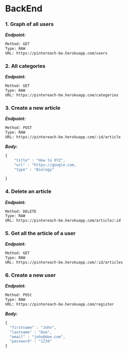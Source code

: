 # BackEnd


### 1. Graph of all users

***Endpoint:***

```bash
Method: GET
Type: RAW
URL: https://pintereach-be.herokuapp.com/users
```


### 2. All categories

***Endpoint:***

```bash
Method: GET
Type: RAW
URL: https://pintereach-be.herokuapp.com/categories
```


### 3. Create a new article

***Endpoint:***

```bash
Method: POST
Type: RAW
URL: https://pintereach-be.herokuapp.com/:id/article
```

***Body:***

```js        
{
	"title" : "How to XYZ",
	"url" : "https://google.com,
	"type" : "Biology"
	
}
```


### 4. Delete an article

***Endpoint:***

```bash
Method: DELETE
Type: RAW
URL: https://pintereach-be.herokuapp.com/article/:id
```


### 5. Get all the article of a user

***Endpoint:***

```bash
Method: GET
Type: RAW
URL: https://pintereach-be.herokuapp.com/:id/articles
```


### 6. Create a new user

***Endpoint:***

```bash
Method: POSt
Type: RAW
URL: https://pintereach-be.herokuapp.com/register
```

***Body:***

```js        
{
  "firstname" : "John",
  "lastname" : "Doe",
  "email" : "john@doe.com",
  "password" : "1234"
}
```







